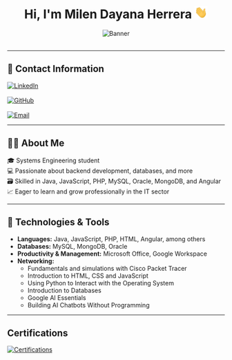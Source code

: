 <div align="center">
  <h1 align="center">Hi, I'm <a>Milen Dayana Herrera</a> <img src="https://raw.githubusercontent.com/ABSphreak/ABSphreak/master/gifs/Hi.gif" width="30px"></h1>
</div>

<div align="center">
  <img src="https://i.imgur.com/2pTk6Rx.png" alt="Banner" height="300" />
</div>

<br />

---

## 🔗 Contact Information

  <!-- Íconos de contacto -->
  <div>
    <a href="https://www.linkedin.com/in/milen-dayana-herrera-delgado-057905274" target="_blank">
      <img src="https://img.shields.io/badge/LinkedIn-%2300acee.svg?style=for-the-badge&logo=linkedin&logoColor=white" alt="LinkedIn" />
    </a>
    <br><br>
    <a href="https://github.com/milendayan" target="_blank">
      <img src="https://img.shields.io/badge/GitHub-000000.svg?style=for-the-badge&logo=github&logoColor=white" alt="GitHub" />
    </a>
    <br><br>
    <a href="mailto:milendayana@gmail.com" target="_blank">
      <img src="https://img.shields.io/badge/Email-%23EA4335.svg?style=for-the-badge&logo=gmail&logoColor=white" alt="Email" />
    </a>
  </div>

---

## 👩‍💻 About Me

🎓 Systems Engineering student  
💻 Passionate about backend development, databases, and more  
🗃️ Skilled in Java, JavaScript, PHP, MySQL, Oracle, MongoDB, and Angular  
📈 Eager to learn and grow professionally in the IT sector  

---

## 🚀 Technologies & Tools

- **Languages:** Java, JavaScript, PHP, HTML, Angular, among others  
- **Databases:** MySQL, MongoDB, Oracle  
- **Productivity & Management:** Microsoft Office, Google Workspace  
- **Networking:**
  - Fundamentals and simulations with Cisco Packet Tracer
  - Introduction to HTML, CSS and JavaScript
  - Using Python to Interact with the Operating System 
  - Introduction to Databases 
  - Google AI Essentials
  - Building AI Chatbots Without Programming
---

## Certifications
<div>
  <a href="https://github.com/milendayan/Certificaciones" target="_blank">
    <img src="https://img.shields.io/badge/Certifications%20Repository-4285F4?style=for-the-badge&logo=google-drive&logoColor=white" alt="Certifications" />
  </a>
</div>

